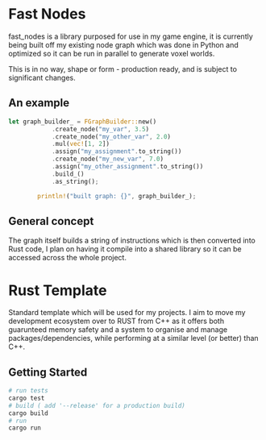 # Fast Nodes
fast_nodes is a library purposed for use in my game engine, it is currently being built off my existing node graph which was done in Python and optimized so it can be run in parallel to generate voxel worlds.

This is in no way, shape or form - production ready, and is subject to significant changes.

## An example
```rust
let graph_builder_ = FGraphBuilder::new()
            .create_node("my_var", 3.5)
            .create_node("my_other_var", 2.0)
            .mul(vec![1, 2])
            .assign("my_assignment".to_string())
            .create_node("my_new_var", 7.0)
            .assign("my_other_assignment".to_string())
            .build_()
            .as_string();

        println!("built graph: {}", graph_builder_);
```

## General concept
The graph itself builds a string of instructions which is then converted into Rust code, I plan on having it compile into a shared library so it can be accessed across the whole project. 

# Rust Template
Standard template which will be used for my projects. I aim to move my development ecosystem over to RUST from C++ as it offers both guarunteed memory safety and a system to organise and manage packages/dependencies, while performing at a similar level (or better) than C++. 

## Getting Started
```python
# run tests
cargo test
# build ( add '--release' for a production build)
cargo build
# run
cargo run
```
